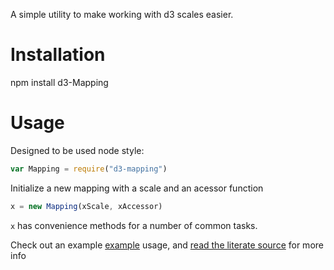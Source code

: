 A simple utility to make working with d3 scales easier.

# Installation #

npm install d3-Mapping

# Usage #

Designed to be used node style:

```js
var Mapping = require("d3-mapping")
```

Initialize a new mapping with a scale and an acessor function

```js
x = new Mapping(xScale, xAccessor)

```

`x` has convenience methods for a number of common tasks. 

Check out an example [example](http://github.com/AWinterman/d3-mapping/example) usage, and [read
the literate source](http://AWinterman.github.io/d3-mapping/docs/Mapping.html) for more info
